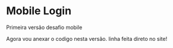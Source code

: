# Mobile Login
 Primeira versão desafio mobile
 
 Agora vou anexar o codigo nesta versão.
 linha feita direto no site!
